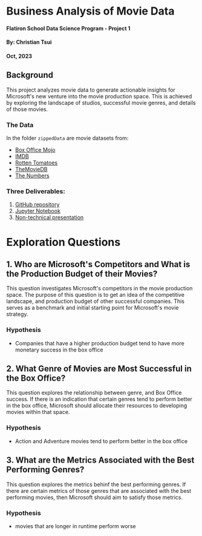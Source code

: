 # Business Analysis of Movie Data

#### Flatiron School Data Science Program - Project 1
#### By: Christian Tsui
#### Oct, 2023

## Background

This project analyzes movie data to generate actionable insights for Microsoft's new venture into the movie production space. This is achieved by exploring the landscape of studios, successful movie genres, and details of those movies.

### The Data

In the folder `zippedData` are movie datasets from:

* [Box Office Mojo](https://www.boxofficemojo.com/)
* [IMDB](https://www.imdb.com/)
* [Rotten Tomatoes](https://www.rottentomatoes.com/)
* [TheMovieDB](https://www.themoviedb.org/)
* [The Numbers](https://www.the-numbers.com/)

### Three Deliverables:
1. [GitHub repository](https://github.com/christiantsui/Movie-Data-Exploratory-Analysis)
2. [Jupyter Notebook](student.ipynb)
3. [Non-technical presentation](Flatiron_Project_1.pdf)

# Exploration Questions

## 1. Who are Microsoft's Competitors and What is the Production Budget of their Movies?
This question investigates Microsoft's competitors in the movie production space. The purpose of this question is to get an idea of the competitive landscape, and production budget of other successful companies. This serves as a benchmark and initial starting point for Microsoft's movie strategy.
 
### Hypothesis
- Companies that have a higher production budget tend to have more monetary success in the box office


## 2. What Genre of Movies are Most Successful in the Box Office?
This question explores the relationship between genre, and Box Office success. If there is an indication that certain genres tend to perform better in the box office, Microsoft should allocate their resources to developing movies within that space.

### Hypothesis
- Action and Adventure movies tend to perform better in the box office

## 3. What are the Metrics Associated with the Best Performing Genres?
This question explores the metrics behinf the best performing genres. If there are certain metrics of those genres that are associated with the best performing movies, then Microsoft should aim to satisfy those metrics.

### Hypothesis
- movies that are longer in runtime perform worse
